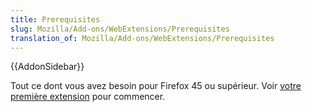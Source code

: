 ```yaml
---
title: Prerequisites
slug: Mozilla/Add-ons/WebExtensions/Prerequisites
translation_of: Mozilla/Add-ons/WebExtensions/Prerequisites
---
```


{{AddonSidebar}}

Tout ce dont vous avez besoin pour Firefox 45 ou supérieur. Voir [votre première extension](/fr/Add-ons/WebExtensions/Your_first_WebExtension) pour commencer.
